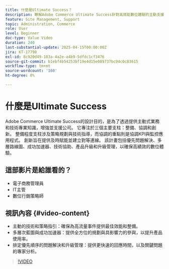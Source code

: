 ```yaml
---
title: 什麼是Ultimate Success？
description: 瞭解Adobe Commerce Ultimate Success針對高效能數位體驗的主動支援和策略指引。
feature: Site Management, Support
topic: Administration, Commerce
role: User
level: Beginner
doc-type: Value Video
duration: 240
last-substantial-update: 2025-04-15T00:00:00Z
jira: KT-17798
exl-id: 8c920d49-183a-4a2e-a4b9-5dfdc1cf3476
source-git-commit: b1ebf4b54253bf19e4d15e089737bc94c0c83615
workflow-type: tm+mt
source-wordcount: '160'
ht-degree: 0%

---
```


# 什麼是Ultimate Success

Adobe Commerce Ultimate Success的設計目的，是為了透過提供主動式業務和技術專業知識，增強並支援公司。 它專注於三個主要支柱：整備、協調和創新。 整備程度支柱涉及策略規劃與技術指導，而協調的重點則是協調KPI與監控應用程式。 創新旨在提供及時賦能並建立對等連線。 該計畫包括優先問題解決、多層路線圖、成功加速器、技術協助、產品升級和升級管理，以確保高績效的數位體驗。

## 這部影片是給誰看的？

* 電子商務管理員
* IT主管
* 數位行銷策略師

## 視訊內容 {#video-content}

* 主動的技術和策略指引：確保為高流量事件提供最佳效能和整備。
* 多層次藍圖與成功加速器：提供全方位的規劃與具影響力的參與，以提升產品使用率。
* 排定優先順序的問題解決和升級管理：提供更快速的回應時間，以及關鍵問題的專家分析。

>[!VIDEO](https://video.tv.adobe.com/v/3457644/?learn=on&enablevpops)
